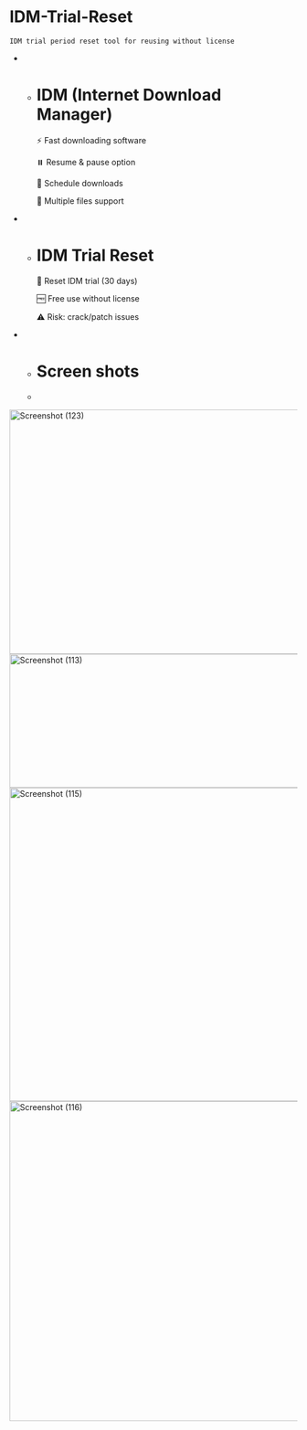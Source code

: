   #  IDM-Trial-Reset

    IDM trial period reset tool for reusing without license
      
* * #    IDM (Internet Download Manager)
 
    ⚡ Fast downloading software

     ⏸️ Resume & pause option

     📅 Schedule downloads

     📂 Multiple files support

* * # IDM Trial Reset
    
     🔄 Reset IDM trial (30 days)

     🆓 Free use without license

     ⚠️ Risk: crack/patch issues

* * # Screen shots
  * 
 <img width="1457" height="428" alt="Screenshot (123)" src="https://github.com/user-attachments/assets/fff5fcf6-cd8d-40b1-a390-4772acbf8513" />

 <img width="1525" height="234" alt="Screenshot (113)" src="https://github.com/user-attachments/assets/d73ceb11-353b-45a7-8346-e81f6922fcf4" />

<img width="1616" height="549" alt="Screenshot (115)" src="https://github.com/user-attachments/assets/a4ba8a79-ad37-4681-8e2e-010c2c742294" />

<img width="1626" height="560" alt="Screenshot (116)" src="https://github.com/user-attachments/assets/12e66a96-72af-4fb0-b51e-e88c9d82dce4" />

